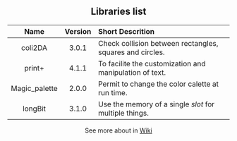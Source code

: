 <div align="center">
	<h2><b>Libraries list</b></h2>
</div>

| Name          | Version | Short Descrition |
| :-:           | :-:     | :-- |
| coli2DA       | 3.0.1   | Check collision between rectangles, squares and circles. |
| print+        | 4.1.1   | To facilite the customization and manipulation of text.  |
| Magic_palette | 2.0.0   | Permit to change the color calette at run time.          |
| longBit       | 3.1.0   | Use the memory of a single *slot* for multiple things.   |

<div align="center">
	<p>
		See more about in 
		<a href="https://github.com/duckafire/TinyLibrary/wiki">Wiki</a>
	</p>
</div>
